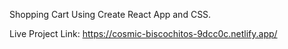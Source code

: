 Shopping Cart Using Create React App and CSS.

Live Project Link: https://cosmic-biscochitos-9dcc0c.netlify.app/
